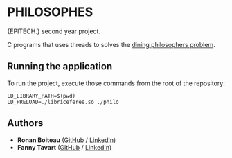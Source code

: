 # PHILOSOPHES

{EPITECH.} second year project.

C programs that uses threads to solves the [dining philosophers problem](https://en.wikipedia.org/wiki/Dining_philosophers_problem).

## Running the application

To run the project, execute those commands from the root of the repository:
```
LD_LIBRARY_PATH=$(pwd)
LD_PRELOAD=./libriceferee.so ./philo
```

## Authors

* **Ronan Boiteau** ([GitHub](https://github.com/ronanboiteau) / [LinkedIn](https://www.linkedin.com/in/ronanboiteau/))
* **Fanny Tavart** ([GitHub](https://github.com/fannytavart) / [LinkedIn](https://www.linkedin.com/in/fannytavart/))
